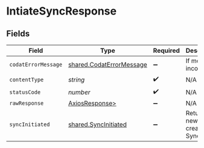 # IntiateSyncResponse


## Fields

| Field                                                                | Type                                                                 | Required                                                             | Description                                                          |
| -------------------------------------------------------------------- | -------------------------------------------------------------------- | -------------------------------------------------------------------- | -------------------------------------------------------------------- |
| `codatErrorMessage`                                                  | [shared.CodatErrorMessage](../../models/shared/codaterrormessage.md) | :heavy_minus_sign:                                                   | If model is incorrect                                                |
| `contentType`                                                        | *string*                                                             | :heavy_check_mark:                                                   | N/A                                                                  |
| `statusCode`                                                         | *number*                                                             | :heavy_check_mark:                                                   | N/A                                                                  |
| `rawResponse`                                                        | [AxiosResponse>](https://axios-http.com/docs/res_schema)             | :heavy_minus_sign:                                                   | N/A                                                                  |
| `syncInitiated`                                                      | [shared.SyncInitiated](../../models/shared/syncinitiated.md)         | :heavy_minus_sign:                                                   | Returns the newly created SyncId                                     |